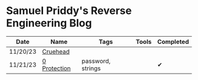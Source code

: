 # Samuel Priddy's Reverse Engineering Blog

| Date | Name | Tags | Tools| Completed |
|------|------|------|-----------|-----------|
|11/20/23|[Cruehead](https://github.com/samuelpriddy/Reverse-Engineering.github.io/blob/main/cruehead.md)|  |  |  |
|11/21/23|[0 Protection](https://github.com/samuelpriddy/Reverse-Engineering.github.io/blob/main/0-Protection.md)| password, strings| | ✔|
